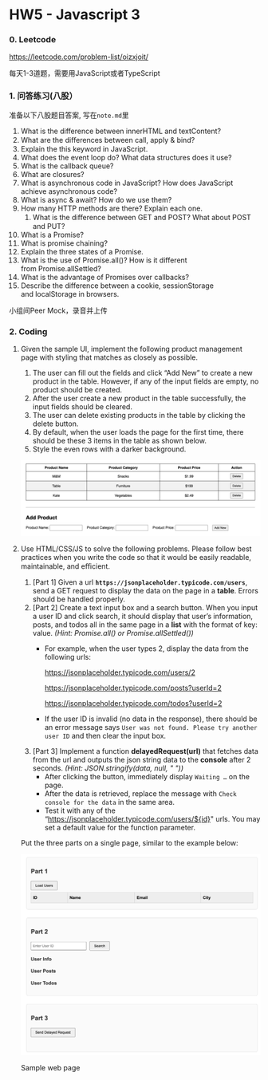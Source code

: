 # HW5 - Javascript 3

### 0. Leetcode

https://leetcode.com/problem-list/oizxjoit/

每天1-3道题，需要用JavaScript或者TypeScript

### 1. 问答练习(八股）

准备以下⼋股题⽬答案, 写在`note.md`⾥

<aside>

1. What is the difference between innerHTML and textContent?
2. What are the diﬀerences between call, apply & bind?
3. Explain the this keyword in JavaScript.
4. What does the event loop do? What data structures does it use?
5. What is the callback queue?
6. What are closures?
7. What is asynchronous code in JavaScript? How does JavaScript achieve asynchronous code?
8. What is async & await? How do we use them?
9. How many HTTP methods are there? Explain each one.
    1. What is the diﬀerence between GET and POST? What about POST and PUT?
10. What is a Promise?
11. What is promise chaining?
12. Explain the three states of a Promise.
13. What is the use of Promise.all()? How is it different from Promise.allSettled?
14. What is the advantage of Promises over callbacks?
15. Describe the difference between a cookie, sessionStorage and localStorage in browsers.
</aside>

⼩组间Peer Mock，录⾳并上传

### 2. Coding

1. Given the sample UI, implement the following product management page with styling that
matches as closely as possible.
    1. The user can fill out the fields and click  “Add New” to create a new product in the table. However, if any of the input fields are empty, no product should be created.
    2. After the user create a new product in the table successfully, the input fields should be cleared.
    3. The user can delete existing products in the table by clicking the delete button.
    4. By default, when the user loads the page for the first time, there should be these 3 items in the table as shown below.
    5. Style the even rows with a darker background.
    
    ![0.png](resource/0.png)
    
2. Use HTML/CSS/JS to solve the following problems. Please follow best practices when you write the code so that it would be easily readable, maintainable, and eﬃcient.
    1. [Part 1] Given a url **`https://jsonplaceholder.typicode.com/users`**, send a GET request to display the data on the page in a **table**. Errors should be handled properly.
    2. [Part 2] Create a text input box and a search button. When you input a user ID and click search, it should display that user’s information, posts, and todos all in the same page in a **list** with the format of  key: value. *(Hint: Promise.all() or Promise.allSettled())*
        - For example, when the user types 2, display the data from the following urls:
            
            https://jsonplaceholder.typicode.com/users/2
            
            https://jsonplaceholder.typicode.com/posts?userId=2
            
            https://jsonplaceholder.typicode.com/todos?userId=2
            
        - If the user ID is invalid (no data in the response), there should be an error message says `User was not found. Please try another user ID` and then clear the input box.
    3. [Part 3] Implement a function **delayedRequest(url)** that fetches data from the url and outputs the json string data to the **console** after 2 seconds. *(Hint: JSON.stringify(data, null, " "))*
        - After clicking the button, immediately display `Waiting …` on the page.
        - After the data is retrieved, replace the message with `Check console for the data` in the same area.
        - Test it with any of the “https://jsonplaceholder.typicode.com/users/${id}" urls. You may set a default value for the function parameter.
    
    Put the three parts on a single page, similar to the example below:
    
    ![1.png](resource/1.png)
    
    Sample web page